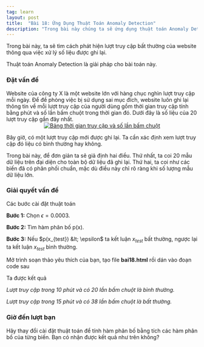```yaml
---
tag: learn
layout: post
title:  "Bài 18: Ứng Dụng Thuật Toán Anomaly Detection"
description: "Trong bài này chúng ta sẽ ứng dụng thuật toán Anomaly Detection trong Machine Learning để phát hiện lượt truy cập bất thường của website."
---
```


Trong bài này, ta sẽ tìm cách phát hiện lượt truy cập bất thường của website thông qua việc xử lý số liệu được ghi lại.

Thuật toán Anomaly Detection là giải pháp cho bài toán này.
<!--more-->
<h3>
Đặt vấn đề</h3>
Website của công ty X là một website lớn với hàng chục nghìn lượt truy cập mỗi ngày. Để đề phòng việc bị sử dụng sai mục đích, website luôn ghi lại thông tin về mỗi lượt truy cập của người dùng gồm thời gian truy cập tính bằng phút và số lần bấm chuột trong thời gian đó. Dưới đây là số liệu của 20 lượt truy cập gần đây nhất.

<div class="separator" style="clear: both; text-align: center;">
<a href="https://4.bp.blogspot.com/-4iZtJLgtVnc/XDwtP7b_M2I/AAAAAAAAETQ/njRKO61i93UrakxaRORKehn4IS8yZQNEgCLcBGAs/s1600/Untitled.jpg" imageanchor="1" style="margin-left: 1em; margin-right: 1em;"><img alt="Bảng thời gian truy cập và số lần bấm chuột" border="0" data-original-height="583" data-original-width="500" src="https://4.bp.blogspot.com/-4iZtJLgtVnc/XDwtP7b_M2I/AAAAAAAAETQ/njRKO61i93UrakxaRORKehn4IS8yZQNEgCLcBGAs/s1600/Untitled.jpg" title="Bảng thời gian truy cập và số lần bấm chuột" /></a></div>
<div class="separator" style="clear: both; text-align: center;">
</div>
<div class="separator" style="clear: both; text-align: center;">
</div>
<div class="separator" style="clear: both; text-align: center;">
</div>
<div class="separator" style="clear: both; text-align: center;">
</div>
<div class="separator" style="clear: both; text-align: center;">
</div>
<div class="separator" style="clear: both; text-align: center;">
</div>
<div class="separator" style="clear: both; text-align: center;">
</div>

Bây giờ, có một lượt truy cập mới được ghi lại. Ta cần xác định xem lượt truy cập đó liệu có bình thường hay không.

Trong bài này, để đơn giản ta sẽ giả định hai điều. Thứ nhất, ta coi 20 mẫu dữ liệu trên đại diện cho toàn bộ dữ liệu đã ghi lại. Thứ hai, ta coi như các biến đã có phân phối chuẩn, mặc dù điều này chỉ rõ ràng khi số lượng mẫu dữ liệu lớn.
<h3>
Giải quyết vấn đề</h3>
Các bước cài đặt thuật toán

<b>Bước 1:</b>&nbsp;Chọn $\epsilon = 0.0003$.

<strong>Bước 2:</strong>&nbsp;Tìm hàm phân bố p(x).

<strong>Bước 3:</strong>&nbsp;Nếu $p(x_{test}) &lt; \epsilon$ ta kết luận $x_{test}$ bất thường, ngược lại ta kết luận $x_{test}$ bình thường.

Mở trình soạn thảo yêu thích của bạn, tạo file&nbsp;<strong>bai18.html</strong>&nbsp;rồi dán vào đoạn code sau

<script src="https://gist.github.com/dathoangnd/a2321256916f35532ccc5d4991d48f00.js"></script>
Ta được kết quả

<i>Lượt truy cập trong 10 phút và có 20 lần bấm chuột là bình thường.</i>

<i>Lượt truy cập trong 15 phút và có 38 lần bấm chuột là bất thường.</i>
<h3>
Giờ đến lượt bạn</h3>
Hãy thay đổi cài đặt thuật toán để tính hàm phân bố bằng tích các hàm phân bố của từng biến. Bạn có nhận được kết quả như trên không?